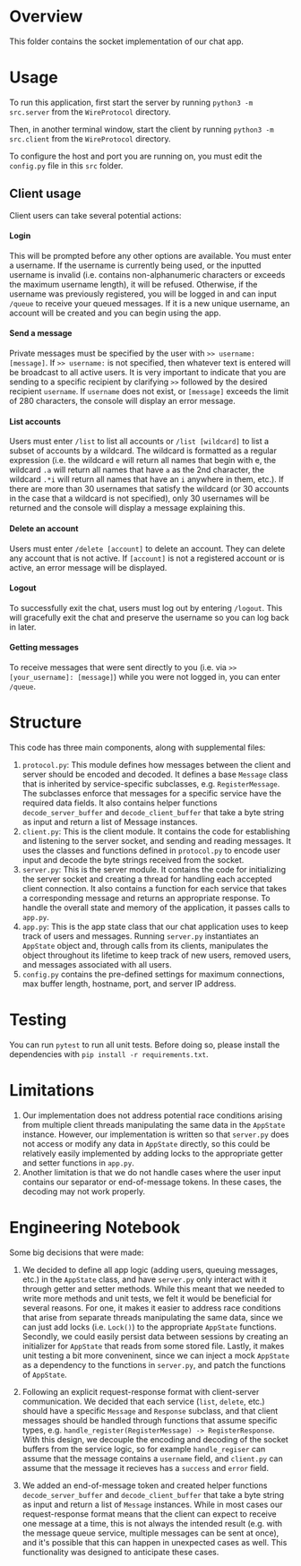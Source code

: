 # Overview
This folder contains the socket implementation of our chat app.

# Usage
To run this application, first start the server by running `python3 -m src.server` from the `WireProtocol` directory.

Then, in another terminal window, start the client by running `python3 -m src.client` from the `WireProtocol` directory.

To configure the host and port you are running on, you must edit the `config.py` file in this `src` folder. 

## Client usage

Client users can take several potential actions:

#### Login 
This will be prompted before any other options are available. You must enter a username. If the username is currently being used, or the inputted username is invalid (i.e. contains non-alphanumeric characters or exceeds the maximum username length), it will be refused. Otherwise, if the username was previously registered, you will be logged in and can input `/queue` to receive your queued messages. If it is a new unique username, an account will be created and you can begin using the app.

#### Send a message

Private messages must be specified by the user with `>> username: [message]`. If `>> username:` is not specified, then whatever text is entered will be broadcast to all active users. It is very important to indicate that you are sending to a specific recipient by clarifying `>>` followed by the desired recipient `username`. If `username` does not exist, or `[message]` exceeds the limit of 280 characters, the console will display an error message.  

#### List accounts

Users must enter `/list` to list all accounts or `/list [wildcard]` to list a subset of accounts by a wildcard. The wildcard is formatted as a regular expression (i.e. the wildcard `e` will return all names that begin with e, the wildcard `.a` will return all names that have `a` as the 2nd character, the wildcard `.*i` will return all names that have an `i` anywhere in them, etc.). If there are more than 30 usernames that satisfy the wildcard (or 30 accounts in the case that a wildcard is not specified), only 30 usernames will be returned and the console will display a message explaining this.

#### Delete an account

Users must enter `/delete [account]` to delete an account. They can delete any account that is not active. If `[account]` is not a registered account or is active, an error message will be displayed.

#### Logout

To successfully exit the chat, users must log out by entering `/logout`. This will gracefully exit the chat and preserve the username so you can log back in later. 

#### Getting messages

To receive messages that were sent directly to you (i.e. via `>>[your_username]: [message]`) while you were not logged in, you can enter `/queue`.

# Structure

This code has three main components, along with supplemental files:

1) `protocol.py`: This module defines how messages between the client and server should be encoded and decoded. It defines a base `Message` class that is inherited by service-specific subclasses, e.g. `RegisterMessage`. The subclasses enforce that messages for a specific service have the required data fields. It also contains helper functions `decode_server_buffer` and `decode_client_buffer` that take a byte string as input and return a list of Message instances.
2) `client.py`: This is the client module. It contains the code for establishing and listening to the server socket, and sending and reading messages. It uses the classes and functions defined in `protocol.py` to encode user input and decode the byte strings received from the socket. 
3) `server.py`: This is the server module. It contains the code for initializing the server socket and creating a thread for handling each accepted client connection. It also contains a function for each service that takes a corresponding message and returns an appropriate response. To handle the overall state and memory of the application, it passes calls to `app.py`.
4) `app.py`: This is the app state class that our chat application uses to keep track of users and messages. Running `server.py` instantiates an `AppState` object and, through calls from its clients, manipulates the object throughout its lifetime to keep track of new users, removed users, and messages associated with all users. 
5) `config.py` contains the pre-defined settings for maximum connections, max buffer length, hostname, port, and server IP address.

# Testing
You can run `pytest` to run all unit tests. Before doing so, please install the dependencies with `pip install -r requirements.txt`.

# Limitations

1) Our implementation does not address potential race conditions arising from multiple client threads manipulating the same data in the `AppState` instance. However, our implementation is written so that `server.py` does not access or modify any data in `AppState` directly, so this could be relatively easily implemented by adding locks to the appropriate getter and setter functions in `app.py`.
2) Another limitation is that we do not handle cases where the user input contains our separator or end-of-message tokens. In these cases, the decoding may not work properly.

# Engineering Notebook

Some big decisions that were made:

1) We decided to define all app logic (adding users, queuing messages, etc.) in the `AppState` class, and have `server.py` only interact with it through getter and setter methods. While this meant that we needed to write more methods and unit tests, we felt it would be beneficial for several reasons. For one, it makes it easier to address race conditions that arise from separate threads manipulating the same data, since we can just add locks (i.e. `Lock()`) to the appropriate `AppState` functions. Secondly, we could easily persist data between sessions by creating an initializer for `AppState` that reads from some stored file. Lastly, it makes unit testing a bit more conveninent, since we can inject a mock `AppState` as a dependency to the functions in `server.py`, and patch the functions of `AppState`.

2) Following an explicit request-response format with client-server communication. We decided that each service (`list`, `delete`, etc.) should have a specific `Message` and `Response` subclass, and that client messages should be handled through functions that assume specific types, e.g. `handle_register(RegisterMessage) -> RegisterResponse`. With this design, we decouple the encoding and decoding of the socket buffers from the service logic, so for example `handle_regiser` can assume that the message contains a `username` field, and `client.py` can assume that the message it recieves has a `success` and `error` field. 

3) We added an end-of-message token and created helper functions `decode_server_buffer` and `decode_client_buffer` that take a byte string as input and return a list of `Message` instances. While in most cases our request-response format means that the client can expect to receive one message at a time, this is not always the intended result (e.g. with the message queue service, multiple messages can be sent at once), and it's possible that this can happen in unexpected cases as well. This functionality was designed to anticipate these cases.



